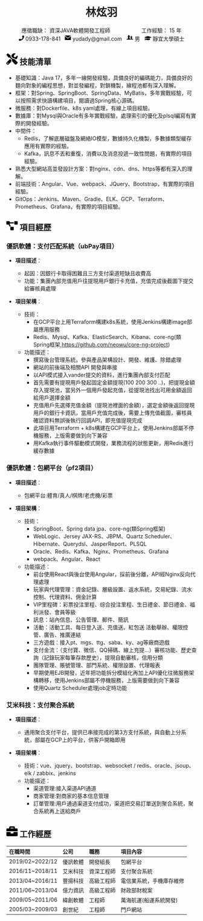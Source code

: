 <center>
    <h1>林炫羽</h1>
    <div>          
        <span>應徵職缺：</span>
        <span>資深JAVA軟體開發工程師</span>
        &nbsp;&nbsp;&nbsp;&nbsp;&nbsp;&nbsp;&nbsp;&nbsp;&nbsp;&nbsp;&nbsp;&nbsp;&nbsp;&nbsp;&nbsp;&nbsp;&nbsp;&nbsp;&nbsp;
        <span>工作經驗：</span>
        <span>15 年</span>  
    </div>
    <div>
        <span>
            <img src="assets/phone-solid.svg" width="14px">
            0933-178-841
        </span>
        &nbsp;
        <span>
            <img src="assets/mail-filled-svgrepo-com.svg" width="16px">
            yudady@gmail.com
        </span>
        &nbsp;
        <span>
            <img src="assets/man-and-woman-avatar-svgrepo-com.svg" width="18px">
            男
        </span>
        &nbsp;
        <span>
            <img src="assets/graduation-cap-solid.svg" width="18px">
            靜宜大學碩士
        </span>
    </div>
</center>

## <img src="assets/tools-solid.svg" width="30px"> 技能清單

- 基礎知識：Java 17，多年一線開發經驗，具備良好的編碼能力，具備良好的麵向對象的編程思想，對並發編程，對鎖機製，線程池都有深入理解。
- 框架：對Spring、SpringBoot、SpringData、MyBatis，多年實戰經驗，可以按照需求快讀構建項目，閱讀過Spring核心源碼。
- 微服務：對Dockerfile、k8s yaml處理，有線上項目經驗。
- 數據庫：對Mysql與Oracle有多年實戰經驗，處理索引的優化及plsql編寫有實際的開發經驗。
- 中間件：
  - Redis，了解底層磁盤及網絡IO模型，數據持久化機製，多數據類型緩存應用有實際的經驗。
  - Kafka，訊息不丟和重復，消費以及消息投遞一致性問題，有實際的項目經驗。
- 熟悉大型網站高並發設計方案：對nginx、cdn、dns、https等都有深入的理解。
- 前端技術：Angular、Vue、webpack、JQuery、Bootstrap，有實際的項目經驗。
- GitOps：Jenkins、Maven、Gradle、ELK、GCP、Terraform、Prometheus、Grafana，有實際的項目經驗。

## <img src="assets/project-diagram-solid.svg" width="30px"> 項目經歷

### 優訊軟體：支付匹配系統（ubPay項目）

* **項目描述**：
  - 起因：因銀行卡取得困難且三方支付渠道短缺且收費高
  - 功能：集團內部充值用戶往提現用戶銀行卡充值，充值完成後截圖下提交給審核員處理

* **項目架構**：
  - 技術：
    - 在GCP平台上用Terraform構建k8s系統，使用Jenkins構建image部屬應用服務
    - Redis、Mysql、Kafka、ElasticSearch、Kibana、core-ng(類Spring框架,https://github.com/neowu/core-ng-project)
  - 功能描述：
    - 撰寫後台管理系統，參與產品架構設計、開發、維護、除錯處理
    - 網站的前後端及相關API 開發與串接
    - 以API模式接入vander提交的資料，進行集團內部支付匹配
    - 首先需要有提現用戶發起固定金額提現(100 200 300 ..)，把提現金額存入提現池，當另外一個用戶發起充值，從提現池找出可用金額返回給用戶選擇金額
    - 充值用戶先選擇充值金額（提現池裡面的金額），選定金額後返回提現用戶的銀行卡資訊，當用戶充值完成後，需要上傳充值截圖，審核員確認資料無誤後執行回調API，即充值提現完成
    - 此項目用Terraform + k8s構建在GCP平台上，使用Jenkins部屬不停機服務，上版需要做到向下兼容
    - 用Kafka執行事件驅動模式開發，業務流程的狀態更新，用Redis進行緩存數據

### 優訊軟體：包網平台（pf2項目）

* **項目描述**：
  - 包網平台:體育/真人/棋牌/老虎機/彩票

* **項目架構**：
  - 技術：
    - SpringBoot、Spring data jpa、core-ng(類Spring框架)
    - WebLogic、Jersey JAX-RS、JBPM、Quartz Scheduler、Hibernate、Querydsl、JasperReport、PLSQL
    - Oracle、Redis、Kafka、Nginx、Prometheus、Grafana
    - webpack、Angular、React
  - 功能描述：
    - 前台使用React與後台使用Angular，採前後分離，API經Nginx反向代理處理
    - 玩家與代理管理：資金記錄、層級設置、返水系統，交易紀錄、流水控制、代理資料、佣金計算
    - VIP里程碑：彩票投注里程、综合投注里程、生日禮金、節日禮金、福利派發、會員等級
    - 訊息：站內信息、公告管理、郵件、簡訊
    - 活動：活動工具、每日登入送、充值送、紅包送 活動舉辦、權限控管、廣告、推廣連結
    - 三方遊戲：接入pt、mgs、ttg、saba、ky、ag等廠商遊戲
    - 支付金流：（支付寶、微信、QQ掃碼、線上充提...）審核功能、歷史查詢（記錄玩家每筆存款歷史），提現自動審核，信用分類
    - 團隊管理、賬號管理、部門系統、權限設置、代理報表
    - 早期使用EJB開發，近年把功能拆分模組化再加上API優化往微服務架構轉移，使用Jenkins部屬不停機服務，上版需要做到向下兼容
    - 使用Quartz Scheduler處理job定時功能


### 艾米科技：支付聚合系統
* **項目描述**：
  - 通用聚合支付平台，提供已串接完成的第3方支付系統，與自動上分系統，部屬在GCP上的平台，供客戶開箱即用

* **項目架構**：
  - 技術：vue、jquery、bootstrap、websocket / redis、oracle、jsoup、elk / zabbix、jenkins
  - 功能描述：
    - 渠道管理:接入渠道API通道
    - 商家管理:對商家的基本信息管理
    - 訂單管理:用戶通過渠道支付成功，渠道把交易訂單送到聚合系統，聚合系統再上送給商戶

## <img src="assets/briefcase-solid.svg" width="30px"> 工作經歷

| 在職時間         | 公司    | 職務       | 項目內容          |
|:----------------|:--------|:---------|:--------------|
| 2019/02~2022/12 | 優訊軟體 | 開發組長     | 包網平台          |
| 2016/11~2018/11 | 艾米科技 | 資深工程師    | 支付聚合系統        |
| 2013/04~2016/11 | 豐揚科技 | 高級工程師    | 電信業系統，手機庫存維修  |
| 2011/06~2013/04 | 億力資訊 | 高級工程師    | 財政部財稅案        |
| 2009/05~2011/06 | 緯創軟體 | 工程師      | 萬海航運(船運系統開發)  |
| 2005/03~2009/03 | 創世紀   | 工程師      | 門戶網站          |


